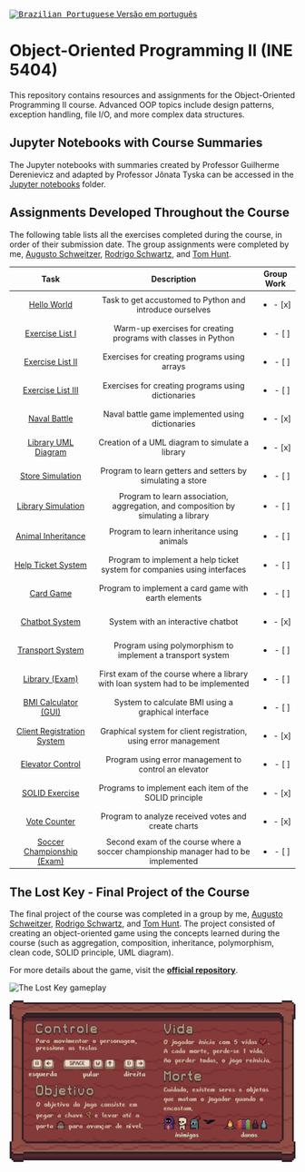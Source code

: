[<kbd><img title="Brazilian Portuguese" alt="Brazilian Portuguese" src="https://flagicons.lipis.dev/flags/4x3/br.svg" width="22"></kbd> Versão em português](README_EN.md)

# Object-Oriented Programming II (INE 5404)

This repository contains resources and assignments for the Object-Oriented Programming II course. Advanced OOP topics include design patterns, exception handling, file I/O, and more complex data structures.

## Jupyter Notebooks with Course Summaries

The Jupyter notebooks with summaries created by Professor Guilherme Derenievicz and adapted by Professor Jônata Tyska can be accessed in the [Jupyter notebooks](./jupyter%20notebooks/) folder.

## Assignments Developed Throughout the Course

The following table lists all the exercises completed during the course, in order of their submission date. The group assignments were completed by me, [Augusto Schweitzer](https://github.com/AugustoSchw), [Rodrigo Schwartz](https://github.com/R0drigoSchwartz), and [Tom Hunt](https://github.com/tmphnt).

|    Task    |        Description         | Group Work | 
| :--------: | :------------------------: | :--------: | 
| [Hello World](https://github.com/INE-UFSC/hello-world-apresenta-es-grupo-1-23-2) | Task to get accustomed to Python and introduce ourselves | <ul><li>- [x] </li></ul> |
| [Exercise List I](./solo%20tasks/exercise%20lists/Lista%201%20-%20Classes.ipynb) | Warm-up exercises for creating programs with classes in Python | <ul><li>- [ ] </li></ul> |
| [Exercise List II](./solo%20tasks/exercise%20lists/Lista%202%20-%20Listas.ipynb) | Exercises for creating programs using arrays | <ul><li>- [ ] </li></ul> |
| [Exercise List III](./solo%20tasks/exercise%20lists/Lista%203%20-%20Dicionários.ipynb) | Exercises for creating programs using dictionaries | <ul><li>- [ ] </li></ul> |
| [Naval Battle](./group%20tasks/naval%20battle/) | Naval battle game implemented using dictionaries | <ul><li>- [x] </li></ul> |
| [Library UML Diagram](./group%20tasks/UML%20Diagram%20-%20Library.png) | Creation of a UML diagram to simulate a library | <ul><li>- [x] </li></ul> |
| [Store Simulation](./solo%20tasks/store%20simulation/) | Program to learn getters and setters by simulating a store | <ul><li>- [ ] </li></ul> |
| [Library Simulation](./solo%20tasks/library/) | Program to learn association, aggregation, and composition by simulating a library | <ul><li>- [ ] </li></ul> |
| [Animal Inheritance](./solo%20tasks/animals/) | Program to learn inheritance using animals | <ul><li>- [ ] </li></ul> |
| [Help Ticket System](./solo%20tasks/ticket%20help/) | Program to implement a help ticket system for companies using interfaces | <ul><li>- [ ] </li></ul> |
| [Card Game](./solo%20tasks/card%20game/) | Program to implement a card game with earth elements | <ul><li>- [ ] </li></ul> |
| [Chatbot System](./group%20tasks/chatbot%20system/) | System with an interactive chatbot | <ul><li>- [x] </li></ul> |
| [Transport System](./solo%20tasks/exercise%20lists/Exercicio%20Polimorfismo.ipynb) | Program using polymorphism to implement a transport system | <ul><li>- [ ] </li></ul> |
| [Library (Exam)](./solo%20tasks/library%20exam/) | First exam of the course where a library with loan system had to be implemented | <ul><li>- [ ] </li></ul> |
| [BMI Calculator (GUI)](./solo%20tasks/bmi%20calculator/) | System to calculate BMI using a graphical interface | <ul><li>- [ ] </li></ul> |
| [Client Registration System](./group%20tasks/client%20registration/) | Graphical system for client registration, using error management | <ul><li>- [x] </li></ul> |
| [Elevator Control](./solo%20tasks/elevator/) | Program using error management to control an elevator | <ul><li>- [ ] </li></ul> |
| [SOLID Exercise](./group%20tasks/solid/) | Programs to implement each item of the SOLID principle | <ul><li>- [x] </li></ul> |
| [Vote Counter](./group%20tasks/voting%20system/) | Program to analyze received votes and create charts | <ul><li>- [x] </li></ul> |
| [Soccer Championship (Exam)](./group%20tasks/voting%20system/) | Second exam of the course where a soccer championship manager had to be implemented | <ul><li>- [ ] </li></ul> |

## The Lost Key - Final Project of the Course

The final project of the course was completed in a group by me, [Augusto Schweitzer](https://github.com/AugustoSchw), [Rodrigo Schwartz](https://github.com/R0drigoSchwartz), and [Tom Hunt](https://github.com/tmphnt). The project consisted of creating an object-oriented game using the concepts learned during the course (such as aggregation, composition, inheritance, polymorphism, clean code, SOLID principle, UML diagram).

For more details about the game, visit the **[official repository](https://github.com/pehqge/the-lost-key)**.
<div align="center">
    <div style="display: flex; align-items: center;">
        <img src="./group tasks/the lost key/gif.gif" alt="The Lost Key gameplay" style="align-self: center;">
    </div>
    <p></p>
    <p></p>
</div>
<div align="center">
    <div style="display: flex; align-items: center;">
        <img src="./group tasks/the lost key/tutorial.png" alt="The Lost Key tutorial" style="align-self: center;">
    </div>
</div>